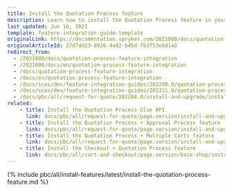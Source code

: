 ```yaml
---
title: Install the Quotation Process feature
description: Learn how to install the Quotation Process feature in your Spryker based project.
last_updated: Jun 16, 2021
template: feature-integration-guide-template
originalLink: https://documentation.spryker.com/2021080/docs/quotation-process-feature-integration
originalArticleId: 27d7dd23-8926-4ad2-b45d-fb3753e6d1a3
redirect_from:
  - /2021080/docs/quotation-process-feature-integration
  - /2021080/docs/en/quotation-process-feature-integration
  - /docs/quotation-process-feature-integration
  - /docs/en/quotation-process-feature-integration
  - /docs/scos/dev/feature-integration-guides/202200.0/quotation-process-feature-integration.html
  - /docs/scos/dev/feature-integration-guides/202311.0/quotation-process-feature-integration.html 
  - /docs/pbc/all/request-for-quote/202204.0/install-and-upgrade/install-features/install-the-quotation-process-feature.html 
related:
    - title: Install the Quotation Process Glue API
      link: docs/pbc/all/request-for-quote/page.version/install-and-upgrade/install-features/install-the-quotation-process-glue-api.html
    - title: Install the Quotation Process + Approval Process feature
      link: docs/pbc/all/request-for-quote/page.version/install-and-upgrade/install-features/install-the-quotation-process-approval-process-feature.html
    - title: Install the Quotation Process + Multiple Carts feature
      link: docs/pbc/all/request-for-quote/page.version/install-and-upgrade/install-features/install-the-quotation-process-multiple-carts-feature.html
    - title: Install the Checkout + Quotation Process feature
      link: docs/pbc/all/cart-and-checkout/page.version/base-shop/install-and-upgrade/install-features/install-the-checkout-quotation-process-feature.html
---
```

{% include pbc/all/install-features/latest/install-the-quotation-process-feature.md %} <!-- To edit, see /_includes/pbc/all/install-features/202311.0/install-the-quotation-process-feature.md -->
